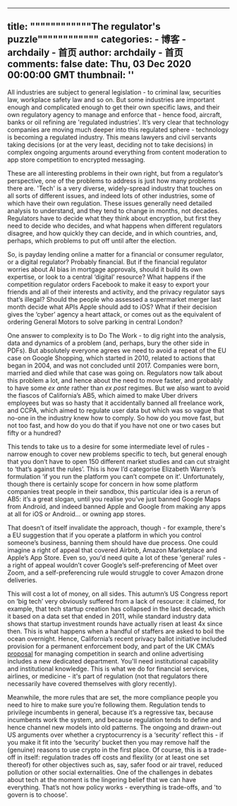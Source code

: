 
---
title: """"""""""""The regulator's puzzle""""""""""""
categories: 
    - 博客
    - archdaily - 首页
author: archdaily - 首页
comments: false
date: Thu, 03 Dec 2020 00:00:00 GMT
thumbnail: ''
---

<div>   
<div class="sqs-block html-block sqs-block-html" data-block-type="2" id="block-1939798fc5d80517567f"><div class="sqs-block-content"><p class style="white-space:pre-wrap;">All industries are subject to general legislation - to criminal law, securities law, workplace safety law and so on. But some industries are important enough and complicated enough to get their own specific laws, and their own regulatory agency to manage and enforce that - hence food, aircraft, banks or oil refining are 'regulated industries'. It’s very clear that technology companies are moving much deeper into this regulated sphere - technology is becoming a regulated industry. This means lawyers and civil servants taking decisions (or at the very least, deciding not to take decisions) in complex ongoing arguments around everything from content moderation to app store competition to encrypted messaging.</p><p class style="white-space:pre-wrap;">These are all interesting problems in their own right, but from a regulator’s perspective, one of the problems to address is just how many problems there are. 'Tech' is a very diverse, widely-spread industry that touches on all sorts of different issues, and indeed lots of other industries, some of which have their own regulation. These issues generally need detailed analysis to understand, and they tend to change in months, not decades. Regulators have to decide what they think about encryption, but first they need to decide who decides, and what happens when different regulators disagree, and how quickly they can decide, and in which countries, and, perhaps, which problems to put off until after the election.</p><p class style="white-space:pre-wrap;">So, is payday lending online a matter for a financial or consumer regulator, or a digital regulator? Probably financial. But if the financial regulator worries about AI bias in mortgage approvals, should it build its own expertise, or look to a central ‘digital’ resource? What happens if the competition regulator orders Facebook to make it easy to export your friends and all of their interests and activity, and the privacy regulator says that’s illegal? Should the people who assessed a supermarket merger last month decide what APIs Apple should add to iOS? What if their decision gives the ‘cyber’ agency a heart attack, or comes out as the equivalent of ordering General Motors to solve parking in central London?</p><p class style="white-space:pre-wrap;">One answer to complexity is to Do The Work - to dig right into the analysis, data and dynamics of a problem (and, perhaps, bury the other side in PDFs). But absolutely everyone agrees we need to avoid a repeat of the EU case on Google Shopping, which started in 2010, related to actions that began in 2004, and was not concluded until 2017. Companies were born, married and died while that case was going on. Regulators now talk about this problem a lot, and hence about the need to move faster, and probably to have some <em>ex ante</em> rather than <em>ex post </em>regimes. But we also want to avoid the fiascos of California’s AB5, which aimed to make Uber drivers employees but was so hasty that it accidentally banned all freelance work, and CCPA, which aimed to regulate user data but which was so vague that no-one in the industry knew how to comply. So how do you move fast, but not too fast, and how do you do that if you have not one or two cases but fifty or a hundred?</p><p class style="white-space:pre-wrap;">This tends to take us to a desire for some intermediate level of rules - narrow enough to cover new problems specific to tech, but general enough that you don’t have to open 150 different market studies and can cut straight to ‘that’s against the rules’. This is how I’d categorise Elizabeth Warren’s formulation ‘if you run the platform you can’t compete on it’. Unfortunately, though there is certainly scope for concern in how some platform companies treat people in their sandbox, this particular idea is a rerun of AB5: it’s a great slogan, until you realise you’ve just banned Google Maps from Android, and indeed banned Apple and Google from making any apps at all for iOS or Android… or owning app stores. </p><p class style="white-space:pre-wrap;">That doesn’t of itself invalidate the approach, though - for example, there's a EU suggestion that if you operate a platform in which you control someone’s business, banning them should have due process. One could imagine a right of appeal that covered Airbnb, Amazon Marketplace and Apple’s App Store. Even so, you'd need quite a lot of these 'general' rules - a right of appeal wouldn’t cover Google’s self-preferencing of Meet over Zoom, and a self-preferencing rule would struggle to cover Amazon drone deliveries.  </p><p class style="white-space:pre-wrap;">This will cost a lot of money, on all sides. This autumn’s US Congress report on ‘big tech’ very obviously suffered from a lack of resource: it claimed, for example, that tech startup creation has collapsed in the last decade, which it based on a data set that ended in 2011, while standard industry data shows that startup investment rounds have actually risen at least 4x since then. This is what happens when a handful of staffers are asked to boil the ocean overnight. Hence, California’s recent privacy ballot initiative included provision for a permanent enforcement body, and part of the UK CMA’s <a href="https://www.gov.uk/cma-cases/online-platforms-and-digital-advertising-market-study">proposal</a> for managing competition in search and online advertising includes a new dedicated department. You'll need institutional capability and institutional knowledge. This is what we do for financial services, airlines, or medicine - it's part of regulation (not that regulators there necessarily have covered themselves with glory recently).</p><p class style="white-space:pre-wrap;">Meanwhile, the more rules that are set, the more compliance people you need to hire to make sure you’re following them. Regulation tends to privilege incumbents in general, because it’s a regressive tax, because incumbents work the system, and because regulation tends to define and hence channel new models into old patterns. The ongoing and drawn-out US arguments over whether a cryptocurrency is a ‘security’ reflect this - if you make it fit into the ‘security’ bucket then you may remove half the (genuine) reasons to use crypto in the first place. Of course, this is a trade-off in itself: regulation trades off costs and flexility (or at least one set thereof) for other objectives such as, say, safer food or air travel, reduced pollution or other social externalities. One of the challenges in debates about tech at the moment is the lingering belief that we can have everything. That’s not how policy works - everything is trade-offs, and 'to govern is to choose'. </p></div></div>  
</div>
            